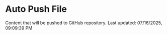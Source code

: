 # Auto Push File

Content that will be pushed to GitHub repository.
Last updated: 07/16/2025, 09:09:39 PM